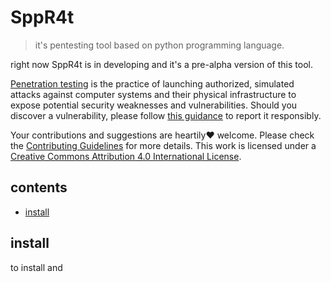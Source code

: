 # SppR4t
> it's pentesting tool based on python programming language.

right now SppR4t is in developing and it's a pre-alpha version of this tool.

[Penetration testing](https://en.wikipedia.org/wiki/Penetration_test) is the practice of launching authorized, simulated attacks against computer systems and their physical infrastructure to expose potential security weaknesses and vulnerabilities. Should you discover a vulnerability, please follow [this guidance](https://kb.cert.org/vuls/guidance/) to report it responsibly.

Your contributions and suggestions are heartily♥ welcome. Please check the [Contributing Guidelines](CONTRIBUTING.md) for more details. This work is licensed under a [Creative Commons Attribution 4.0 International License](https://creativecommons.org/licenses/by/4.0/).

## contents

* [install](#install)

## install
to install and 

